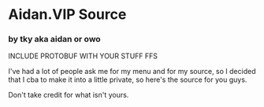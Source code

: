 # Aidan.VIP Source
### by tky aka aidan or owo

INCLUDE PROTOBUF WITH YOUR STUFF FFS

I've had a lot of people ask me for my menu and for my source, so I decided that I cba to make it into a little private, so here's the source for you guys.

Don't take credit for what isn't yours.
